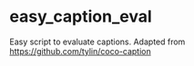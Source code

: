 # easy_caption_eval
Easy script to evaluate captions. Adapted from https://github.com/tylin/coco-caption
